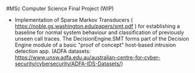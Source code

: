 #MSc Computer Science Final Project (WIP)
- Implementation of Sparse Markov Transducers ( https://noble.gs.washington.edu/papers/smt.pdf ) for establishing a baseline for normal system behaviour and classification of previously unseen call traces. The DecisionEngine.SMT forms part of the Decision Engine module of a basic  "proof of concept" host-based intrusion detection app. (ADFA datasets: https://www.unsw.adfa.edu.au/australian-centre-for-cyber-security/cybersecurity/ADFA-IDS-Datasets/) 
